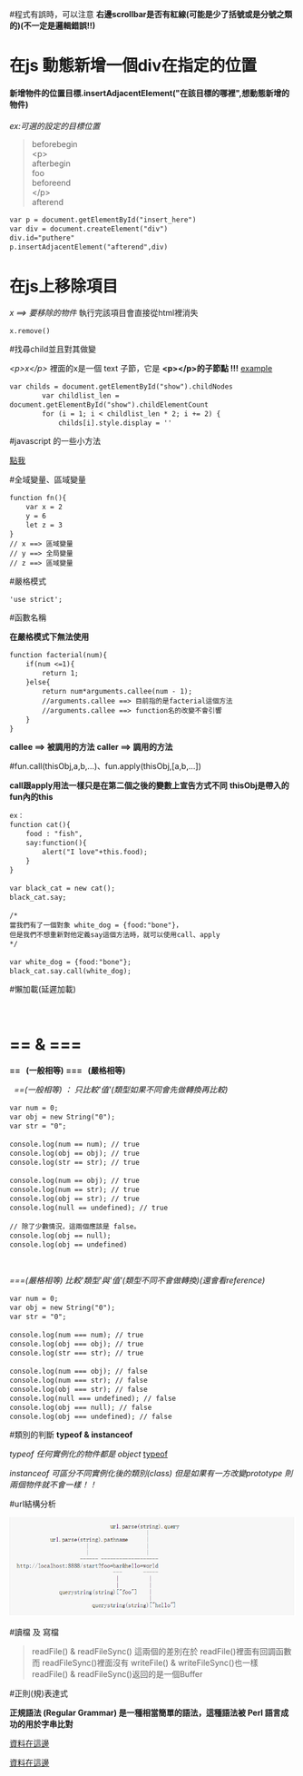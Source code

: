 #程式有誤時，可以注意
**右邊scrollbar是否有紅線(可能是少了括號或是分號之類的)(不一定是邏輯錯誤!!)**

# 在js 動態新增一個div在指定的位置

#### 新增物件的位置目標.insertAdjacentElement("在該目標的哪裡",想動態新增的物件)

*ex:可選的設定的目標位置*  
>beforebegin  
>\<p\>  
>afterbegin   
>foo  
>beforeend     
>\<\/p\>  
>afterend  

```
var p = document.getElementById("insert_here")
var div = document.createElement("div")
div.id="puthere"
p.insertAdjacentElement("afterend",div)
```




# 在js上移除項目
*x ==> 要移除的物件*
執行完該項目會直接從html裡消失 

```
x.remove()
```




#找尋child並且對其做變

*\<p>x\</p>* 裡面的x是一個 text 子節，它是 **\<p>\</p>的子節點 !!!**
[example](https://www.w3schools.com/jsref/tryit.asp?filename=tryjsref_node_childnodes_length) 




```
var childs = document.getElementById("show").childNodes
        var childlist_len = document.getElementById("show").childElementCount
        for (i = 1; i < childlist_len * 2; i += 2) {
            childs[i].style.display = ''
```

#javascript 的一些小方法

[點我](http://jjnnykimo.pixnet.net/blog/post/23631565-%5B%E6%95%99%E5%AD%B8%5D-40%E7%A8%AE%E7%B6%B2%E7%AB%99%E5%B8%B8%E7%94%A8javascript%E6%8A%80%E5%B7%A7)

#全域變量、區域變量

```
function fn(){
    var x = 2 
    y = 6
    let z = 3 
}
// x ==> 區域變量
// y ==> 全局變量
// z ==> 區域變量
```
#嚴格模式
````
'use strict';
````

#函數名稱

**在嚴格模式下無法使用**


```
function facterial(num){
    if(num <=1){
        return 1;
    }else{
        return num*arguments.callee(num - 1);
        //arguments.callee ==> 目前指的是facterial這個方法
        //arguments.callee ==> function名的改變不會引響
    }
}
```
**callee ==> 被調用的方法**
**caller ==> 調用的方法**

#fun.call(thisObj,a,b,...)、fun.apply(thisObj,[a,b,...])

**call跟apply用法一樣只是在第二個之後的變數上宣告方式不同**
**thisObj是帶入的fun內的this**
```
ex：
function cat(){
    food : "fish",
    say:function(){
        alert("I love"+this.food);
    }
}

var black_cat = new cat();
black_cat.say;

/*
當我們有了一個對象 white_dog = {food:"bone"}，
但是我們不想重新對他定義say這個方法時，就可以使用call、apply
*/

var white_dog = {food:"bone"};
black_cat.say.call(white_dog);
```

#懶加載(延遲加載)

&nbsp;
&nbsp;

# == & ===
**== &nbsp;&nbsp;(一般相等)**
**=== &nbsp;&nbsp;(嚴格相等)**

&nbsp;
*==(一般相等) ：*
*只比較'值'(類型如果不同會先做轉換再比較)*

````
var num = 0;
var obj = new String("0");
var str = "0";

console.log(num == num); // true
console.log(obj == obj); // true
console.log(str == str); // true

console.log(num == obj); // true
console.log(num == str); // true
console.log(obj == str); // true
console.log(null == undefined); // true

// 除了少數情況，這兩個應該是 false。
console.log(obj == null);
console.log(obj == undefined)
````

&nbsp;

*===(嚴格相等)*
*比較'類型'與'值'(類型不同不會做轉換)(還會看reference)*
````
var num = 0;
var obj = new String("0");
var str = "0";

console.log(num === num); // true
console.log(obj === obj); // true
console.log(str === str); // true

console.log(num === obj); // false
console.log(num === str); // false
console.log(obj === str); // false
console.log(null === undefined); // false
console.log(obj === null); // false
console.log(obj === undefined); // false
````

#類別的判斷
**typeof & instanceof**

*typeof 任何實例化的物件都是 object*
[typeof](https://developer.mozilla.org/zh-TW/docs/Web/JavaScript/Reference/Operators/typeof)

*instanceof 可區分不同實例化後的類別(class)*
*但是如果有一方改變prototype 則兩個物件就不會一樣！！*

#url結構分析

![url結構分析](urlmassege.png)

#讀檔 及 寫檔
>readFile() & readFileSync()
這兩個的差別在於 readFile()裡面有回調函數
而 readFileSync()裡面沒有
writeFile() & writeFileSync()也一樣
readFile() & readFileSync()返回的是一個Buffer


#正則(規)表達式


**正規語法 (Regular Grammar) 是一種相當簡單的語法，這種語法被 Perl 語言成功的用於字串比對**


[資料在這邊](https://atedev.wordpress.com/2007/11/23/%E6%AD%A3%E8%A6%8F%E8%A1%A8%E7%A4%BA%E5%BC%8F-regular-expression/
)

[資料在這邊](http://ccckmit.wikidot.com/regularexpression
)

